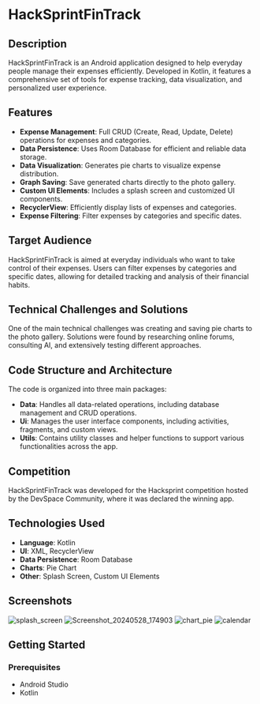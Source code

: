 # HackSprintFinTrack

## Description

HackSprintFinTrack is an Android application designed to help everyday people manage their expenses efficiently. Developed in Kotlin, it features a comprehensive set of tools for expense tracking, data visualization, and personalized user experience.

## Features

- **Expense Management**: Full CRUD (Create, Read, Update, Delete) operations for expenses and categories.
- **Data Persistence**: Uses Room Database for efficient and reliable data storage.
- **Data Visualization**: Generates pie charts to visualize expense distribution.
- **Graph Saving**: Save generated charts directly to the photo gallery.
- **Custom UI Elements**: Includes a splash screen and customized UI components.
- **RecyclerView**: Efficiently display lists of expenses and categories.
- **Expense Filtering**: Filter expenses by categories and specific dates.

## Target Audience

HackSprintFinTrack is aimed at everyday individuals who want to take control of their expenses. Users can filter expenses by categories and specific dates, allowing for detailed tracking and analysis of their financial habits.

## Technical Challenges and Solutions

One of the main technical challenges was creating and saving pie charts to the photo gallery. Solutions were found by researching online forums, consulting AI, and extensively testing different approaches.

## Code Structure and Architecture

The code is organized into three main packages:
- **Data**: Handles all data-related operations, including database management and CRUD operations.
- **Ui**: Manages the user interface components, including activities, fragments, and custom views.
- **Utils**: Contains utility classes and helper functions to support various functionalities across the app.

## Competition

HackSprintFinTrack was developed for the Hacksprint competition hosted by the DevSpace Community, where it was declared the winning app.

## Technologies Used

- **Language**: Kotlin
- **UI**: XML, RecyclerView
- **Data Persistence**: Room Database
- **Charts**: Pie Chart
- **Other**: Splash Screen, Custom UI Elements

## Screenshots
![splash_screen](https://github.com/pedrocerqueiras/HackSprintFinTrack/assets/123911001/57a6937d-f04c-44ef-952d-b6fe46e61823)
![Screenshot_20240528_174903](https://github.com/pedrocerqueiras/HackSprintFinTrack/assets/123911001/fa41284d-7990-4a53-83b6-d3e6244d463b)
![chart_pie](https://github.com/pedrocerqueiras/HackSprintFinTrack/assets/123911001/674e9a7f-9aa2-4af5-bd8b-2373ee3f1d86)
![calendar](https://github.com/pedrocerqueiras/HackSprintFinTrack/assets/123911001/ee294420-2469-4831-a0b3-94e1b44e0ebc)


## Getting Started

### Prerequisites

- Android Studio
- Kotlin
